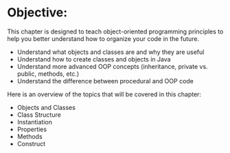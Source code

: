 # Objective:
This chapter is designed to teach object-oriented programming principles to help you better understand how to organize your code in the future.

* Understand what objects and classes are and why they are useful
* Understand how to create classes and objects in Java
* Understand more advanced OOP concepts (inheritance, private vs. public, methods, etc.)
* Understand the difference between procedural and OOP code

Here is an overview of the topics that will be covered in this chapter:

* Objects and Classes
* Class Structure
* Instantiation
* Properties
* Methods
* Construct